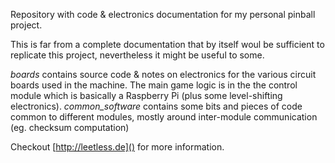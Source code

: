 
Repository with code & electronics documentation for my personal pinball project.

This is far from a complete documentation that by itself woul be sufficient to replicate this project,
nevertheless it might be useful to some.

*boards* contains source code & notes on electronics for the various circuit boards used in the machine.
The main game logic is in the the control module which is basically a Raspberry Pi (plus some level-shifting electronics).
*common_software* contains some bits and pieces of code common to different modules,
mostly around inter-module communication (eg. checksum computation)

Checkout [http://leetless.de]() for more information.


